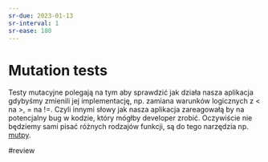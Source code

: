```yaml
---
sr-due: 2023-01-13
sr-interval: 1
sr-ease: 180
---
```


# Mutation tests

Testy mutacyjne polegają na tym aby sprawdzić jak działa nasza aplikacja gdybyśmy zmienili jej implementację, np. zamiana warunków logicznych z $<$ na $>$, $=$ na $!=$. Czyli innymi słowy jak nasza aplikacja zareagowałą by na potencjalny bug w kodzie, który mógłby developer zrobić. Oczywiście nie będziemy sami pisać różnych rodzajów funkcji, są do tego narzędzia np. [mutpy](https://github.com/mutpy/mutpy). 

#review
